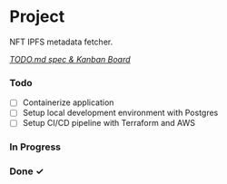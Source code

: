 # Project

NFT IPFS metadata fetcher.

<em>[TODO.md spec & Kanban Board](https://bit.ly/3fCwKfM)</em>

### Todo

- [ ] Containerize application  
- [ ] Setup local development environment with Postgres  
- [ ] Setup CI/CD pipeline with Terraform and AWS

### In Progress


### Done ✓


